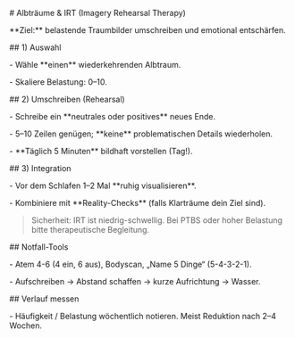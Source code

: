 \# Albträume \& IRT (Imagery Rehearsal Therapy)



\*\*Ziel:\*\* belastende Traumbilder umschreiben und emotional entschärfen.



\## 1) Auswahl

\- Wähle \*\*einen\*\* wiederkehrenden Albtraum.

\- Skaliere Belastung: 0–10.



\## 2) Umschreiben (Rehearsal)

\- Schreibe ein \*\*neutrales oder positives\*\* neues Ende.

\- 5–10 Zeilen genügen; \*\*keine\*\* problematischen Details wiederholen.

\- \*\*Täglich 5 Minuten\*\* bildhaft vorstellen (Tag!).



\## 3) Integration

\- Vor dem Schlafen 1–2 Mal \*\*ruhig visualisieren\*\*.

\- Kombiniere mit \*\*Reality-Checks\*\* (falls Klarträume dein Ziel sind).



> Sicherheit: IRT ist niedrig-schwellig. Bei PTBS oder hoher Belastung bitte therapeutische Begleitung.



\## Notfall-Tools

\- Atem 4-6 (4 ein, 6 aus), Bodyscan, „Name 5 Dinge“ (5-4-3-2-1).  

\- Aufschreiben → Abstand schaffen → kurze Aufrichtung → Wasser.  



\## Verlauf messen

\- Häufigkeit / Belastung wöchentlich notieren. Meist Reduktion nach 2–4 Wochen.



